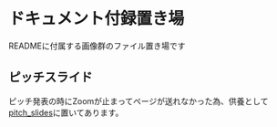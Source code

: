 # ドキュメント付録置き場
READMEに付属する画像群のファイル置き場です

## ピッチスライド
ピッチ発表の時にZoomが止まってページが送れなかった為、供養として[pitch_slides](pitch_slides)に置いてあります。